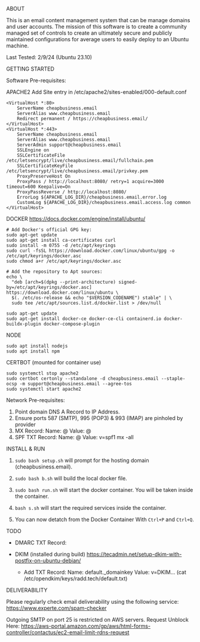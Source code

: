 ABOUT

This is an email content management system that can be manage domains and user accounts. The mission of this software is to create a community managed set of controls to create an ultimately secure and publicly maintained configurations for average users to easily deploy to an Ubuntu machine.

Last Tested: 2/9/24 (Ubuntu 23.10)

GETTING STARTED

Software Pre-requisites:

APACHE2
Add Site entry in /etc/apache2/sites-enabled/000-default.conf

```
<VirtualHost *:80>
	ServerName cheapbusiness.email
	ServerAlias www.cheapbusiness.email
	Redirect permanent / https://cheapbusiness.email/
</VirtualHost>
<VirtualHost *:443>
	ServerName cheapbusiness.email
	ServerAlias www.cheapbusiness.email
	ServerAdmin support@cheapbusiness.email
	SSLEngine on
	SSLCertificateFile /etc/letsencrypt/live/cheapbusiness.email/fullchain.pem
	SSLCertificateKeyFile /etc/letsencrypt/live/cheapbusiness.email/privkey.pem
	ProxyPreserveHost On
	ProxyPass / http://localhost:8080/ retry=1 acquire=3000 timeout=600 Keepalive=On
	ProxyPassReverse / http://localhost:8080/
	ErrorLog ${APACHE_LOG_DIR}/cheapbusiness.email.error.log
	CustomLog ${APACHE_LOG_DIR}/cheapbusiness.email.access.log common
</VirtualHost>
```

DOCKER
https://docs.docker.com/engine/install/ubuntu/
```
# Add Docker's official GPG key:
sudo apt-get update
sudo apt-get install ca-certificates curl
sudo install -m 0755 -d /etc/apt/keyrings
sudo curl -fsSL https://download.docker.com/linux/ubuntu/gpg -o /etc/apt/keyrings/docker.asc
sudo chmod a+r /etc/apt/keyrings/docker.asc
```
```
# Add the repository to Apt sources:
echo \
  "deb [arch=$(dpkg --print-architecture) signed-by=/etc/apt/keyrings/docker.asc] https://download.docker.com/linux/ubuntu \
  $(. /etc/os-release && echo "$VERSION_CODENAME") stable" | \
  sudo tee /etc/apt/sources.list.d/docker.list > /dev/null
```
```
sudo apt-get update
sudo apt-get install docker-ce docker-ce-cli containerd.io docker-buildx-plugin docker-compose-plugin
```

NODE
```
sudo apt install nodejs
sudo apt install npm
```

CERTBOT (mounted for container use)

```
sudo systemctl stop apache2
sudo certbot certonly --standalone -d cheapbusiness.email --staple-ocsp -m support@cheapbusiness.email --agree-tos
sudo systemctl start apache2
```


Network Pre-requisites:

1. Point domain DNS A Record to IP Address.
2. Ensure ports 587 (SMTP), 995 (POP3) & 993 (IMAP) are pinholed by provider
3. MX Record:
	Name: @
	Value: @
4. SPF TXT Record:
	Name: @
	Value: v=spf1 mx -all

INSTALL & RUN

1. `sudo bash setup.sh` will prompt for the hosting domain (cheapbusiness.email).

7. `sudo bash b.sh` will build the local docker file.

8. `sudo bash run.sh` will start the docker container. You will be taken inside the container.

9. `bash s.sh` will start the required services inside the container.

10. You can now detatch from the Docker Container With `Ctrl+P` and `Ctrl+Q`.

TODO
   
- DMARC TXT Record:
	
- DKIM (installed during build)
https://tecadmin.net/setup-dkim-with-postfix-on-ubuntu-debian/
	- Add TXT Record:
		Name: default._domainkey
		Value: v=DKIM... (cat /etc/opendkim/keys/radd.tech/default.txt)

DELIVERABILITY

Please regularly check email deliverability using the following service:
https://www.experte.com/spam-checker

Outgoing SMTP on port 25 is restricted on AWS servers. Request Unblock Here:
https://aws-portal.amazon.com/gp/aws/html-forms-controller/contactus/ec2-email-limit-rdns-request

